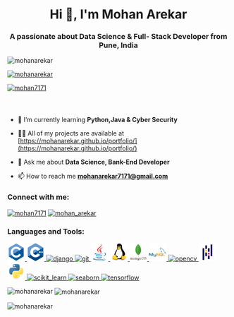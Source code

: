 <h1 align="center">Hi 👋, I'm Mohan Arekar</h1>
<h3 align="center">A passionate about Data Science & Full- Stack Developer from Pune, India</h3>

<p align="left"> <img src="https://komarev.com/ghpvc/?username=mohanarekar&label=Profile%20views&color=0e75b6&style=flat" alt="mohanarekar" /> </p>

<p align="left"> <a href="https://github.com/ryo-ma/github-profile-trophy"><img src="https://github-profile-trophy.vercel.app/?username=mohanaekar" alt="mohanarekar" /></a> </p>
<p align="left"> <a href="https://linkedin.com/in/mohan7171" target="blank"><img src="https://img.shields.io/linkedin/follow/mohan7171?logo=linkedin&style=for-the-badge" alt="mohan7171" /></a> </p>
<svg xmlns = "https://www.w3.org/2000/svg" viewBox= " 0 0 24 24" data-supported-dps="24*24"  fill="currentColer" class="mercado-match" width="24" heigth="24" focusable="false">

- 🌱 I’m currently learning **Python,Java & Cyber Security**

- 👨‍💻 All of my projects are available at [https://mohanarekar.github.io/portfolio/](https://mohanarekar.github.io/portfolio/)

- 💬 Ask me about **Data Science, Bank-End Developer**

- 📫 How to reach me **mohanarekar7171@gmail.com**

<h3 align="left">Connect with me:</h3>
<p align="left">

<a href="https://linkedin.com/in/mohan7171" target="blank"><img align="center" src="https://raw.githubusercontent.com/rahuldkjain/github-profile-readme-generator/master/src/images/icons/Social/linked-in-alt.svg" alt="mohan7171" height="30" width="40" /></a>
<a href="https://instagram.com/mohan_arekar" target="blank"><img align="center" src="https://raw.githubusercontent.com/rahuldkjain/github-profile-readme-generator/master/src/images/icons/Social/instagram.svg" alt="mohan_arekar" height="30" width="40" /></a>
</p>

<h3 align="left">Languages and Tools:</h3>
<p align="left"> <a href="https://www.cprogramming.com/" target="_blank" rel="noreferrer"> <img src="https://raw.githubusercontent.com/devicons/devicon/master/icons/c/c-original.svg" alt="c" width="40" height="40"/> </a> <a href="https://www.w3schools.com/cpp/" target="_blank" rel="noreferrer"> <img src="https://raw.githubusercontent.com/devicons/devicon/master/icons/cplusplus/cplusplus-original.svg" alt="cplusplus" width="40" height="40"/> </a> <a href="https://www.djangoproject.com/" target="_blank" rel="noreferrer"> <img src="https://cdn.worldvectorlogo.com/logos/django.svg" alt="django" width="40" height="40"/> </a> <a href="https://git-scm.com/" target="_blank" rel="noreferrer"> <img src="https://www.vectorlogo.zone/logos/git-scm/git-scm-icon.svg" alt="git" width="40" height="40"/> </a> <a href="https://www.java.com" target="_blank" rel="noreferrer"> <img src="https://raw.githubusercontent.com/devicons/devicon/master/icons/java/java-original.svg" alt="java" width="40" height="40"/> </a> <a href="https://www.linux.org/" target="_blank" rel="noreferrer"> <img src="https://raw.githubusercontent.com/devicons/devicon/master/icons/linux/linux-original.svg" alt="linux" width="40" height="40"/> </a> <a href="https://www.mongodb.com/" target="_blank" rel="noreferrer"> <img src="https://raw.githubusercontent.com/devicons/devicon/master/icons/mongodb/mongodb-original-wordmark.svg" alt="mongodb" width="40" height="40"/> </a> <a href="https://www.mysql.com/" target="_blank" rel="noreferrer"> <img src="https://raw.githubusercontent.com/devicons/devicon/master/icons/mysql/mysql-original-wordmark.svg" alt="mysql" width="40" height="40"/> </a> <a href="https://opencv.org/" target="_blank" rel="noreferrer"> <img src="https://www.vectorlogo.zone/logos/opencv/opencv-icon.svg" alt="opencv" width="40" height="40"/> </a> <a href="https://pandas.pydata.org/" target="_blank" rel="noreferrer"> <img src="https://raw.githubusercontent.com/devicons/devicon/2ae2a900d2f041da66e950e4d48052658d850630/icons/pandas/pandas-original.svg" alt="pandas" width="40" height="40"/> </a> <a href="https://www.python.org" target="_blank" rel="noreferrer"> <img src="https://raw.githubusercontent.com/devicons/devicon/master/icons/python/python-original.svg" alt="python" width="40" height="40"/> </a> <a href="https://scikit-learn.org/" target="_blank" rel="noreferrer"> <img src="https://upload.wikimedia.org/wikipedia/commons/0/05/Scikit_learn_logo_small.svg" alt="scikit_learn" width="40" height="40"/> </a> <a href="https://seaborn.pydata.org/" target="_blank" rel="noreferrer"> <img src="https://seaborn.pydata.org/_images/logo-mark-lightbg.svg" alt="seaborn" width="40" height="40"/> </a> <a href="https://www.tensorflow.org" target="_blank" rel="noreferrer"> <img src="https://www.vectorlogo.zone/logos/tensorflow/tensorflow-icon.svg" alt="tensorflow" width="40" height="40"/> </a> </p>

<p><img align="left" src="https://github-readme-stats.vercel.app/api/top-langs?username=mohanarekar&show_icons=true&locale=en&layout=compact" alt="mohanarekar" /></p>

<p>&nbsp;<img align="center" src="https://github-readme-stats.vercel.app/api?username=mohanarekar&show_icons=true&locale=en" alt="mohanarekar" /></p>

<p><img align="center" src="https://github-readme-streak-stats.herokuapp.com/?user=mohanarekar&" alt="mohanarekar" /></p>
